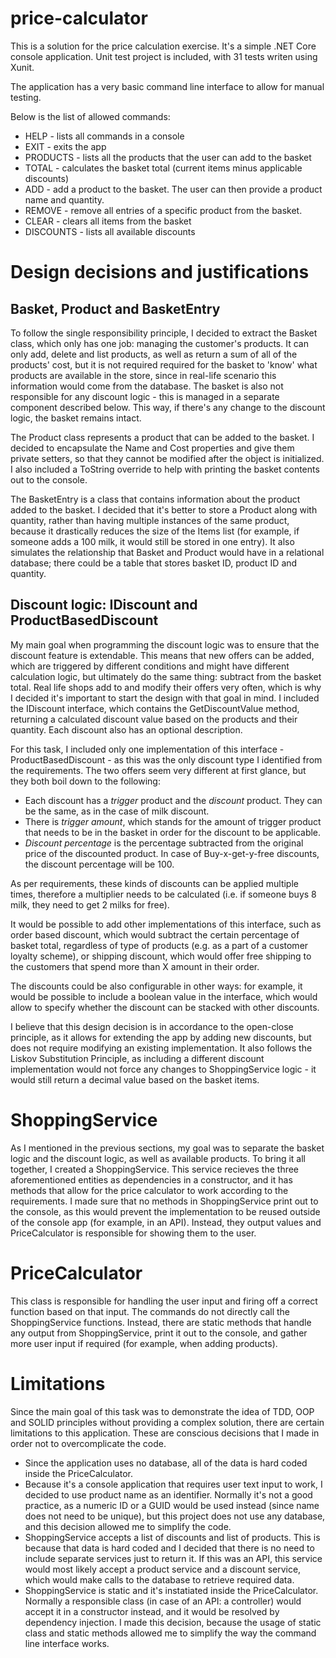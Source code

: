 # price-calculator
This is a solution for the price calculation exercise. It's a simple .NET Core console application. Unit test project is included, with 31 tests writen using Xunit.

The application has a very basic command line interface to allow for manual testing.

Below is the list of allowed commands:
- HELP - lists all commands in a console
- EXIT - exits the app
- PRODUCTS - lists all the products that the user can add to the basket
- TOTAL - calculates the basket total (current items minus applicable discounts)
- ADD - add a product to the basket. The user can then provide a product name and quantity.
- REMOVE - remove all entries of a specific product from the basket.
- CLEAR - clears all items from the basket
- DISCOUNTS - lists all available discounts

# Design decisions and justifications

## Basket, Product and BasketEntry
To follow the single responsibility principle, I decided to extract the Basket class, which only has one job: managing the customer's products. It can only add, delete and list products, as well as return a sum of all of the products' cost, but it is not required required for the basket to 'know' what products are available in the store, since in real-life scenario this information would come from the database. The basket is also not responsible for any discount logic - this is managed in a separate component described below. This way, if there's any change to the discount logic, the basket remains intact.

The Product class represents a product that can be added to the basket. I decided to encapsulate the Name and Cost properties and give them private setters, so that they cannot be modified after the object is initialized. I also included a ToString override to help with printing the basket contents out to the console.

The BasketEntry is a class that contains information about the product added to the basket. I decided that it's better to store a Product along with quantity, rather than having multiple instances of the same product, because it drastically reduces the size of the Items list (for example, if someone adds a 100 milk, it would still be stored in one entry). It also simulates the relationship that Basket and Product would have in a relational database; there could be a table that stores basket ID, product ID and quantity.

## Discount logic: IDiscount and ProductBasedDiscount
My main goal when programming the discount logic was to ensure that the discount feature is extendable. This means that new offers can be added, which are triggered by different conditions and might have different calculation logic, but ultimately do the same thing: subtract from the basket total. Real life shops add to and modify their offers very often, which is why I decided it's important to start the design with that goal in mind. I included the IDiscount interface, which contains the GetDiscountValue method, returning a calculated discount value based on the products and their quantity. Each discount also has an optional description. 

For this task, I included only one implementation of this interface - ProductBasedDiscount - as this was the only discount type I identified from the requirements. The two offers seem very different at first glance, but they both boil down to the following:

- Each discount has a *trigger* product and the *discount* product. They can be the same, as in the case of milk discount.
- There is *trigger amount*, which stands for the amount of trigger product that needs to be in the basket in order for the discount to be applicable.
- *Discount percentage* is the percentage subtracted from the original price of the discounted product. In case of Buy-x-get-y-free discounts, the discount percentage will be 100.

As per requirements, these kinds of discounts can be applied multiple times, therefore a multiplier needs to be calculated (i.e. if someone buys 8 milk, they need to get 2 milks for free). 

It would be possible to add other implementations of this interface, such as order based discount, which would subtract the certain percentage of basket total, regardless of type of products (e.g. as a part of a customer loyalty scheme), or shipping discount, which would offer free shipping to the customers that spend more than X amount in their order.

The discounts could be also configurable in other ways: for example, it would be possible to include a boolean value in the interface, which would allow to specify whether the discount can be stacked with other discounts.

I believe that this design decision is in accordance to the open-close principle, as it allows for extending the app by adding new discounts, but does not require modifying an existing implementation. It also follows the Liskov Substitution Principle, as including a different discount implementation would not force any changes to ShoppingService logic - it would still return a decimal value based on the basket items.

# ShoppingService
As I mentioned in the previous sections, my goal was to separate the basket logic and the discount logic, as well as available products. To bring it all together, I created a ShoppingService. This service recieves the three aforementioned entities as dependencies in a constructor, and it has methods that allow for the price calculator to work according to the requirements. I made sure that no methods in ShoppingService print out to the console, as this would prevent the implementation to be reused outside of the console app (for example, in an API). Instead, they output values and PriceCalculator is responsible for showing them to the user.

# PriceCalculator
This class is responsible for handling the user input and firing off a correct function based on that input. The commands do not directly call the ShoppingService functions. Instead, there are static methods that handle any output from ShoppingService, print it out to the console, and gather more user input if required (for example, when adding products).

# Limitations
Since the main goal of this task was to demonstrate the idea of TDD, OOP and SOLID principles without providing a complex solution, there are certain limitations to this application. These are conscious decisions that I made in order not to overcomplicate the code.

- Since the application uses no database, all of the data is hard coded inside the PriceCalculator.
- Because it's a console application that requires user text input to work, I decided to use product name as an identifier. Normally it's not a good practice, as a numeric ID or a GUID would be used instead (since name does not need to be unique), but this project does not use any database, and this decision allowed me to simplify the code.
- ShoppingService accepts a list of discounts and list of products. This is because that data is hard coded and I decided that there is no need to include separate services just to return it. If this was an API, this service would most likely accept a product service and a discount service, which would make calls to the database to retrieve required data.
- ShoppingService is static and it's instatiated inside the PriceCalculator. Normally a responsible class (in case of an API: a controller) would accept it in a constructor instead, and it would be resolved by dependency injection. I made this decision, because the usage of static class and static methods allowed me to simplify the way the command line interface works.


